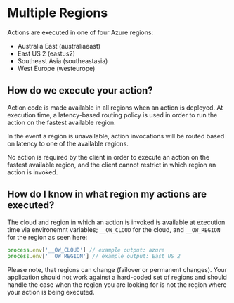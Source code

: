 # Multiple Regions

Actions are executed in one of four Azure regions:

* Australia East (australiaeast)
* East US 2 (eastus2)
* Southeast Asia (southeastasia)
* West Europe (westeurope)

## How do we execute your action?

Action code is made available in all regions when an action is deployed. At execution time, a latency-based routing policy is used in order to run the action on the fastest available region.

In the event a region is unavailable, action invocations will be routed based on latency to one of the available regions.

No action is required by the client in order to execute an action on the fastest available region, and the client cannot restrict in which region an action is invoked. 

## How do I know in what region my actions are executed?

The cloud and region in which an action is invoked is available at execution time via environemnt variables; `__OW_CLOUD` for the cloud, and `__OW_REGION` for the region as seen here:

```javascript
process.env['__OW_CLOUD'] // example output: azure
process.env['__OW_REGION'] // example output: East US 2
```
Please note, that regions can change (failover or permanent changes). Your application should not work against a hard-coded set of regions and should handle the case when the region you are looking for is not the region where your action is being executed.
